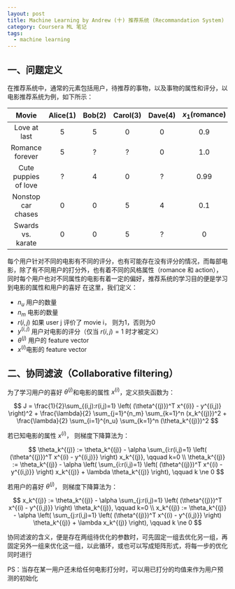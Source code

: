 ```yaml
---
layout: post
title: Machine Learning by Andrew (十) 推荐系统 (Recommandation System)
category: Coursera ML 笔记
tags: 
  - machine learning
---
```


<style>
img{
    width: 60%;
    padding-left: 20%;
}
</style>



## 一、问题定义

在推荐系统中，通常的元素包括用户，待推荐的事物，以及事物的属性和评分，以电影推荐系统为例，如下所示：

|        Movie         | Alice(1) | Bob(2) | Carol(3) | Dave(4) | $x_1$(romance) | $x_2$(action) |
| :------------------: | :------: | :----: | :------: | :-----: | :------------: | :-----------: |
|     Love at last     |    5     |   5    |    0     |    0    |      0.9       |       0       |
|   Romance forever    |    5     |   ?    |    ?     |    0    |      1.0       |     0.01      |
| Cute puppies of love |    ?     |   4    |    0     |    ?    |      0.99      |       0       |
|  Nonstop car chases  |    0     |   0    |    5     |    4    |      0.1       |      1.0      |
|  Swards vs. karate   |    0     |   0    |    5     |    ?    |       0        |      0.9      |

每个用户针对不同的电影有不同的评分，也有可能存在没有评分的情况，而每部电影，除了有不同用户的打分外，也有着不同的风格属性（romance 和 action），同时每个用户也对不同属性的电影有着一定的偏好，推荐系统的学习目的便是学习到电影的属性和用户的喜好
在这里，我们定义：

- $n_u$ 用户的数量
- $n_m$ 电影的数量
- $r(i,j)$ 如果 user j 评价了 movie i， 则为1，否则为0
- $y^{(i,j)}$ 用户对电影的评分（仅当 $r(i,j) = 1$ 时才被定义）
- $\theta^{(j)}$ 用户的 feature vector
- $x^{(i)}​$ 电影的 feature vector



## 二、协同滤波（Collaborative filtering）

为了学习用户的喜好 $\theta^{(j)}​$  和电影的属性 $x^{(i)}​$，定义损失函数为：


$$
J = \frac{1}{2}\sum_{(i,j):r(i,j)=1} \left( (\theta^{(j)})^T x^{(i)} - y^{(i,j)} \right)^2 + \frac{\lambda}{2} \sum_{j=1}^{n_m} \sum_{k=1}^n (x_k^{(j)})^2 + \frac{\lambda}{2} \sum_{i=1}^{n_u} \sum_{k=1}^n (\theta_k^{(j)})^2
$$


若已知电影的属性 $x^{(i)}​$， 则梯度下降算法为：


$$
\theta_k^{(j)} := \theta_k^{(j)} - \alpha \sum_{i:r(i,j)=1} \left( (\theta^{(j)})^T x^{(i) - y^{(i,j)}} \right) x_k^{(j)}, \qquad k=0 \\ 
\theta_k^{(j)} := \theta_k^{(j)} - \alpha \left( \sum_{i:r(i,j)=1} \left( (\theta^{(j)})^T x^{(i) - y^{(i,j)}} \right) x_k^{(j)} + \lambda \theta_k^{(j)} \right), \qquad k \ne 0
$$


 若用户的喜好 $\theta^{(j)}$， 则梯度下降算法为：


$$
x_k^{(j)} := \theta_k^{(j)} - \alpha \sum_{j:r(i,j)=1} \left( (\theta^{(j)})^T x^{(i) - y^{(i,j)}} \right) \theta_k^{(j)}, \qquad k=0 \\ 
x_k^{(j)} := \theta_k^{(j)} - \alpha \left( \sum_{j:r(i,j)=1} \left( (\theta^{(j)})^T x^{(i) - y^{(i,j)}} \right) \theta_k^{(j)} + \lambda x_k^{(j)} \right), \qquad k \ne 0
$$


协同滤波的含义，便是存在两组待优化的参数时，可先固定一组去优化另一组，再固定另外一组来优化这一组，以此循环，或也可以写成矩阵形式，将每一步的优化同时进行

PS：当存在某一用户还未给任何电影打分时，可以用已打分的均值来作为用户预测的初始化
